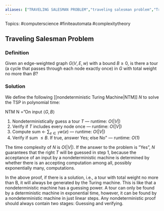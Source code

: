 ```yaml
---
aliases: ["TRAVELING SALESMAN PROBLEM","traveling salesman problem","Traveling salesman problem","TSP","Traveling Salesman Problem"] 
---
```

Topics: #computerscience #finiteautomata #complexitytheory 

## Traveling Salesman Problem

### Definition
Given an edge-weighted graph $G(V,E,w)$ with a bound $B\geq0$, is there a tour (a cycle that passes through each node exactly once) in $G$ with total weight no more than $B$?

### Solution
We define the following [[nondeterministic Turing Machine|NTM]] $N$ to solve the TSP in polynomial time:

NTM N =”On input $\langle G,B\rangle$ 
1. Nondeterministically guess a tour $T$ — runtime: $O(|V|)$
2. Verify if $T$ includes every node once — runtime: $O(|V|)$
3. Compute sum ← $\sum_{e\in T} w(e)$ — runtime: $O(|V|)$
4. Verify if sum $\leq B$. If true, answer Yes; else No" — runtime: $O(1)$ 

The time complexity of $N$ is $O(|V|)$. If the answer to the problem is ”Yes”, $N$ guarantees that the right $T$ will be guessed in step 1, because the acceptance of an input by a nondeterministic machine is determined by whether there is an accepting computation among all, possibly exponentially many, computations.

In the above proof, if there is a solution, i.e., a tour with total weight no more than B, it will always be generated by the Turing machine. This is like that a nondeterministic machine has a guessing power. A tour can only be found by a deterministic machine in exponential time, however, it can be found by a nondeterministic machine in just linear steps. Any nondeterministic proof should always contain two stages: Guessing and verifying.